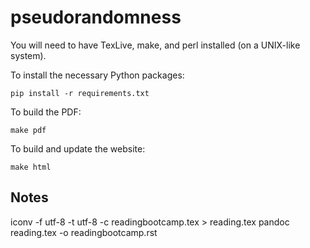 # pseudorandomness

You will need to have TexLive, make, and perl installed (on a UNIX-like system).

To install the necessary Python packages:

    pip install -r requirements.txt

To build the PDF:

    make pdf

To build and update the website:

    make html


Notes
-----

iconv -f utf-8 -t utf-8 -c  readingbootcamp.tex > reading.tex
pandoc reading.tex -o readingbootcamp.rst
